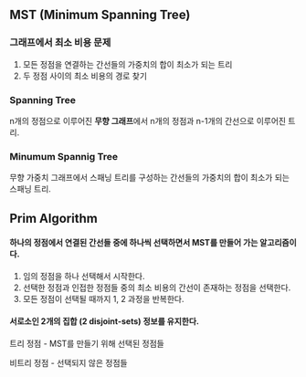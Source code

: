 ##  MST (Minimum Spanning Tree)

### 그래프에서 최소 비용 문제

1. 모든 정점을 연결하는 간선들의 가중치의 합이 최소가 되는 트리
2. 두 정점 사이의 최소 비용의 경로 찾기



### Spanning Tree

n개의 정점으로 이루어진 **무향 그래프**에서 n개의 정점과 n-1개의 간선으로 이루어진 트리.



### Minumum Spannig Tree

무향 가중치 그래프에서 스패닝 트리를 구성하는 간선들의 가중치의 합이 최소가 되는 스패닝 트리.



## Prim Algorithm

#### 하나의 정점에서 연결된 간선들 중에 하나씩 선택하면서 MST를 만들어 가는 알고리즘이다.

1. 임의 정점을 하나 선택해서 시작한다.
2. 선택한 정점과 인접한 정점들 중의 최소 비용의 간선이 존재하는 정점을 선택한다.
3. 모든 정점이 선택될 때까지 1, 2 과정을 반복한다.



#### 서로소인 2개의 집합 (2 disjoint-sets) 정보를 유지한다.

트리 정점 - MST를 만들기 위해 선택된 정점들

비트리 정점 - 선택되지 않은 정점들

